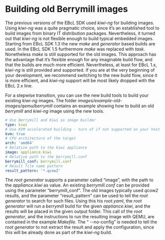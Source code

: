 # Building old Berrymill images

The previous versions of the EBcL SDK used _kiwi-ng_ for building images.
Using _kiwi-ng_ was a quite pragmatic choice, since it’s an established tool to build images from binary IT distribution packages. Nevertheless, it turned out that _kiwi-ng_ is not flexible enough to build typical embedded images.
Starting from EBcL SDK 1.3 the new _make_ and _generator_ based builds are used. In the EBcL SDK 1.5 furthermore _make_ was replaced with _task_. Nonetheless _make_ is still supported for the old images.
This approach has the advantage that it’s flexible enough for any imaginable build flow, and that the builds are much more efficient.
Nevertheless, at least for EBcL 1.x, _kiwi-ng_ is still provided and supported.
If you are at the very beginning of your development, we recommend switching to the new build flow, since it is more efficient, and _kiwi-ng_ support will be most likely dropped with the EBcL 2.x line.

For a stepwise transition, you can use the new build tools to build your existing _kiwi-ng_ images.
The folder _images/example-old-images/qemu/berrymill_ contains an example showing how to build an old _berrymill_ and _kiwi-ng_ image using the new tools.

```yaml
# Use Berrymill and Kiwi as image builder
type: kiwi
# Use KVM accelerated building - turn of if not supported on your host
kvm: true
# CPU architecture of the target
arch: 'amd64'
# Relative path to the kiwi appliance
image: appliance.kiwi
# Relative path to the berrymill.conf
berrymill_conf: berrymill.conf
# Result file name pattern
result_pattern: '*.qcow2'
```

The _root generator_ supports a parameter called “image”, with the path to the _appliance.kiwi_  as value.
An existing _berrymill.conf_ can be provided using the parameter “berrymill_conf”. The old images typically used _qcow2_ results, and the parameter “result_pattern” can be used to tell the _root generator_ to search for such files.
 Using this his _root.yaml_, the _root generator_ will run a _berrymill_ build for the given _appliance.kiwi_, and the results will be placed in the given output folder.
This call of the _root generator_, and the instructions to run the resulting image with QEMU, are contained in the example _Makefile_. The “ --no-config” is needed to tell the _root generator_ to not extract the result and apply the configuration, since this will be already done as part of the _kiwi-ng_ build.
 
